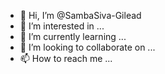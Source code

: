 - 👋 Hi, I’m @SambaSiva-Gilead
- 👀 I’m interested in ...
- 🌱 I’m currently learning ...
- 💞️ I’m looking to collaborate on ...
- 📫 How to reach me ...

<!---
SambaSiva-Gilead/SambaSiva-Gilead is a ✨ special ✨ repository because its `README.md` (this file) appears on your GitHub profile.
You can click the Preview link to take a look at your changes.
--->
